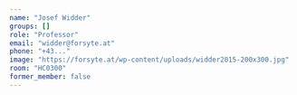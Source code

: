 ```yaml
---
name: "Josef Widder"
groups: []
role: "Professor"
email: "widder@forsyte.at"
phone: "+43..."
image: "https://forsyte.at/wp-content/uploads/widder2015-200x300.jpg"
room: "HC0300"
former_member: false
---
```


<!--
Your custom content goes here.
-->